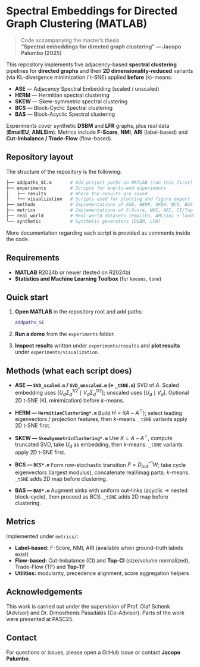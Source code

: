 # Spectral Embeddings for Directed Graph Clustering (MATLAB)

> Code accompanying the master’s thesis  
> **“Spectral embeddings for directed graph clustering” — Jacopo Palumbo (2025)**

This repository implements five adjacency-based **spectral clustering** pipelines for **directed graphs** and their **2D dimensionality-reduced** variants (via KL-divergence minimization / t-SNE) applied **before** \(k\)-means:

- **ASE** — Adjacency Spectral Embedding (scaled / unscaled)  
- **HERM** — Hermitian spectral clustering  
- **SKEW** — Skew-symmetric spectral clustering  
- **BCS** — Block-Cyclic Spectral clustering  
- **BAS** — Block-Acyclic Spectral clustering  

Experiments cover synthetic **DSBM** and **LFR** graphs, plus real data (**EmailEU**, **AMLSim**). Metrics include **F-Score**, **NMI**, **ARI** (label-based) and **Cut-Imbalance / Trade-Flow** (flow-based).


## Repository layout
The structure of the repository is the following:

```bash
├── addpaths_SC.m       # Add project paths in MATLAB (run this first)
├── experiments         # Scripts for end-to-end experiments
│   ├── results         # Where the results are saved
│   └── visualization   # Scripts used for plotting and figure export
├── methods             # Implementations of ASE, HERM, SKEW, BCS, BAS (+ t-SNE variants)
├── metrics             # Implementations of F-Score, NMI, ARI, CI/Top-CI, TF/Top-TF, etc.
├── real_world          # Real-world datasets (EmailEU, AMLSim) + loaders
└── synthetic           # Synthetic generators (DSBM, LFR)
````

More documentation regarding each script is provided as comments inside the code.


## Requirements

* **MATLAB** R2024b or newer (tested on R2024b)
* **Statistics and Machine Learning Toolbox** (for `kmeans`, `tsne`)


## Quick start

1. **Open MATLAB** in the repository root and add paths:

   ```matlab
   addpaths_SC
   ```

2. **Run a demo** from the `experiments` folder.

3. **Inspect results** written under `experiments/results` and **plot results** under `experiments/visualization`.


## Methods (what each script does)

* **ASE — `SVD_scaled.m` / `SVD_unscaled.m` (+ `_tSNE.m`)**
  SVD of $A$. Scaled embedding uses $[U_d \Sigma_d^{1/2} \mid V_d \Sigma_d^{1/2}]$; unscaled uses $[U_d \mid V_d]$.
  Optional 2D t-SNE (KL minimization) before $k$-means.

* **HERM — `HermitianClustering*.m`**
  Build $H = i(A - A^\top)$; select leading eigenvectors / projection features, then $k$-means. `_tSNE` variants apply 2D t-SNE first.

* **SKEW — `SkewSymmetricClustering*.m`**
  Use $K = A - A^\top$, compute truncated SVD, take $U_d$ as embedding, then $k$-means. `_tSNE` variants apply 2D t-SNE first.

* **BCS — `BCS*.m`**
  Form row-stochastic transition $P = D_{\text{out}}^{-1} W$; take cycle eigenvectors (largest modulus), concatenate real/imag parts; $k$-means. `_tSNE` adds 2D map before clustering.

* **BAS — `BAS*.m`**
  Augment sinks with uniform out-links (acyclic → nested block-cycle), then proceed as BCS. `_tSNE` adds 2D map before clustering.


## Metrics

Implemented under `metrics/`:

* **Label-based:** F-Score, NMI, ARI (available when ground-truth labels exist)
* **Flow-based:** Cut-Imbalance (CI) and **Top-CI** (size/volume normalized), Trade-Flow (TF) and **Top-TF**
* **Utilities:** modularity, precedence alignment, score aggregation helpers

## Acknowledgements

This work is carried out under the supervision of Prof. Olaf Schenk (Advisor) and Dr. Dimosthenis Pasadakis (Co-Advisor). Parts of the work were presented at PASC25.


## Contact

For questions or issues, please open a GitHub issue or contact **Jacopo Palumbo**.
